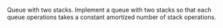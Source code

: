 Queue with two stacks.
Implement a queue with two stacks so that each queue operations takes a constant amortized number of stack operations.
